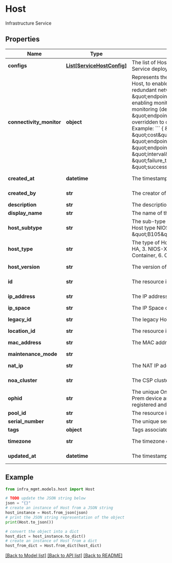 # Host

Infrastructure Service

## Properties

Name | Type | Description | Notes
------------ | ------------- | ------------- | -------------
**configs** | [**List[ServiceHostConfig]**](ServiceHostConfig.md) | The list of Host-specific configurations for each Service deployed on this Host. | [optional] [readonly] 
**connectivity_monitor** | **object** | Represents the connectivity monitor properties of a Host, to enable/disable connectivity monitoring for redundant network interfaces.  The \&quot;endpoint_type\&quot; is: - &#x60;\&quot;csp\&quot;&#x60; for enabling monitoring - &#x60;\&quot;\&quot;&#x60; for disabling monitoring (default)  Note: Currently, all fields except \&quot;endpoint_type\&quot; are read-only, and will be overridden to default values in case they are edited.  Example: &#x60;&#x60;&#x60; {   \&quot;connectivity_monitor\&quot;: {     \&quot;cost\&quot;:1000000,     \&quot;endpoint_type\&quot;:\&quot;csp\&quot;,     \&quot;endpoint\&quot;:\&quot;http://csp.infoblox.com\&quot;,     \&quot;interval\&quot;:15,     \&quot;failure_threshold\&quot;:1,     \&quot;success_threshold\&quot;:2   } } &#x60;&#x60;&#x60; | [optional] [readonly] 
**created_at** | **datetime** | The timestamp of creation of Host. | [optional] [readonly] 
**created_by** | **str** | The creator of the Host (internal use only). | [optional] [readonly] 
**description** | **str** | The description of the Host (optional). | [optional] 
**display_name** | **str** | The name of the Host (unique). | 
**host_subtype** | **str** | The sub-type of a specific Host type.  Example: For Host type NIOS-X Appliance, sub-type could be \&quot;B105\&quot; or \&quot;VEP1425\&quot; | [optional] [readonly] 
**host_type** | **str** | The type of Host.  Should be one of: 1. NIOS , 2. NIOS HA, 3. NIOS-X VM , 4. NIOS-X Appliance, 5. NIOS-X Container, 6. CNIOS | [optional] [readonly] 
**host_version** | **str** | The version of the Host platform services. | [optional] [readonly] 
**id** | **str** | The resource identifier. | [optional] [readonly] 
**ip_address** | **str** | The IP address of the Host. | [optional] [readonly] 
**ip_space** | **str** | The IP Space of the Host. | [optional] 
**legacy_id** | **str** | The legacy Host object identifier. | [optional] [readonly] 
**location_id** | **str** | The resource identifier. | [optional] 
**mac_address** | **str** | The MAC address of the Host. | [optional] [readonly] 
**maintenance_mode** | **str** |  | [optional] 
**nat_ip** | **str** | The NAT IP address of the Host. | [optional] [readonly] 
**noa_cluster** | **str** | The CSP cluster identifier (internal use only). | [optional] [readonly] 
**ophid** | **str** | The unique On-Prem Host ID generated by the On-Prem device and assigned to the Host once it is registered and logged into the Infoblox Cloud. | [optional] [readonly] 
**pool_id** | **str** | The resource identifier. | [optional] 
**serial_number** | **str** | The unique serial number of the Host. | [optional] 
**tags** | **object** | Tags associated with this Host. | [optional] 
**timezone** | **str** | The timezone of the Host. | [optional] [readonly] 
**updated_at** | **datetime** | The timestamp of the latest update on Host. | [optional] [readonly] 

## Example

```python
from infra_mgmt.models.host import Host

# TODO update the JSON string below
json = "{}"
# create an instance of Host from a JSON string
host_instance = Host.from_json(json)
# print the JSON string representation of the object
print(Host.to_json())

# convert the object into a dict
host_dict = host_instance.to_dict()
# create an instance of Host from a dict
host_from_dict = Host.from_dict(host_dict)
```
[[Back to Model list]](../README.md#documentation-for-models) [[Back to API list]](../README.md#documentation-for-api-endpoints) [[Back to README]](../README.md)


